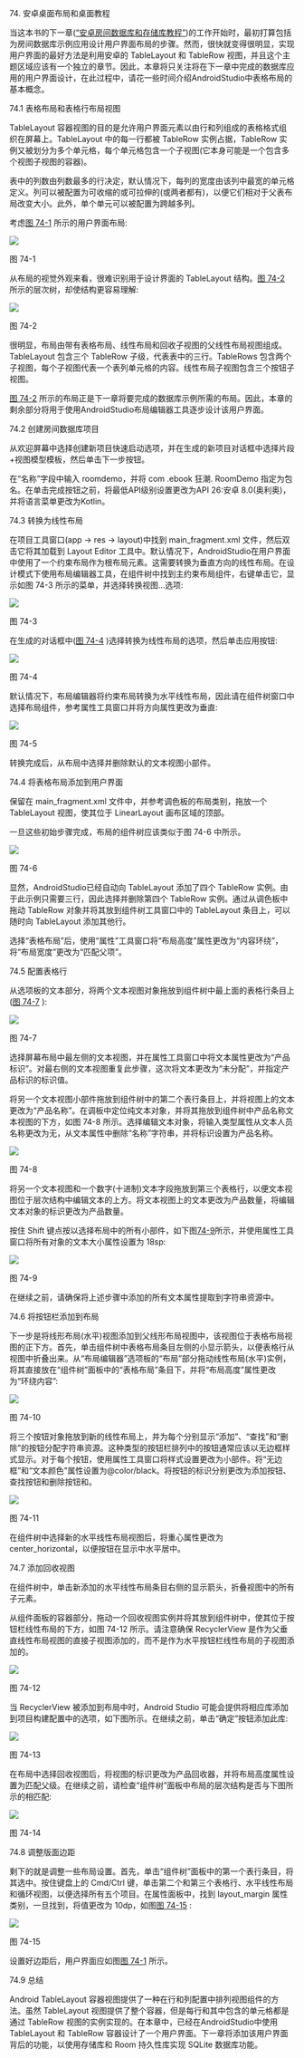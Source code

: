 74\. 安卓桌面布局和桌面教程

当这本书的下一章([“安卓房间数据库和存储库教程”](75.html#_idTextAnchor1415))的工作开始时，最初打算包括为房间数据库示例应用设计用户界面布局的步骤。然而，很快就变得很明显，实现用户界面的最好方法是利用安卓的 TableLayout 和 TableRow 视图，并且这个主题区域应该有一个独立的章节。因此，本章将只关注将在下一章中完成的数据库应用的用户界面设计，在此过程中，请花一些时间介绍AndroidStudio中表格布局的基本概念。

74.1 表格布局和表格行布局视图

TableLayout 容器视图的目的是允许用户界面元素以由行和列组成的表格格式组织在屏幕上。TableLayout 中的每一行都被 TableRow 实例占据，TableRow 实例又被划分为多个单元格，每个单元格包含一个子视图(它本身可能是一个包含多个视图子视图的容器)。

表中的列数由列数最多的行决定，默认情况下，每列的宽度由该列中最宽的单元格定义。列可以被配置为可收缩的或可拉伸的(或两者都有)，以便它们相对于父表布局改变大小。此外，单个单元可以被配置为跨越多列。

考虑[图 74-1](#_idTextAnchor1396) 所示的用户界面布局:

![](img/as_4.1_room_demo_ui.jpg)

图 74-1

从布局的视觉外观来看，很难识别用于设计界面的 TableLayout 结构。[图 74-2](#_idTextAnchor1397) 所示的层次树，却使结构更容易理解:

![](img/as3.2_tablelayout_tree.jpg)

图 74-2

很明显，布局由带有表格布局、线性布局和回收子视图的父线性布局视图组成。TableLayout 包含三个 TableRow 子级，代表表中的三行。TableRows 包含两个子视图，每个子视图代表一个表列单元格的内容。线性布局子视图包含三个按钮子视图。

[图 74-2](#_idTextAnchor1397) 所示的布局正是下一章将要完成的数据库示例所需的布局。因此，本章的剩余部分将用于使用AndroidStudio布局编辑器工具逐步设计该用户界面。

74.2 创建房间数据库项目

从欢迎屏幕中选择创建新项目快速启动选项，并在生成的新项目对话框中选择片段+视图模型模板，然后单击下一步按钮。

在“名称”字段中输入 roomdemo，并将 com .ebook 狂潮. RoomDemo 指定为包名。在单击完成按钮之前，将最低API级别设置更改为API 26:安卓 8.0(奥利奥)，并将语言菜单更改为Kotlin。

74.3 转换为线性布局

在项目工具窗口(app -> res -> layout)中找到 main_fragment.xml 文件，然后双击它将其加载到 Layout Editor 工具中。默认情况下，AndroidStudio在用户界面中使用了一个约束布局作为根布局元素。这需要转换为垂直方向的线性布局。在设计模式下使用布局编辑器工具，在组件树中找到主约束布局组件，右键单击它，显示如图 74-3 所示的菜单，并选择转换视图...选项:

![](img/as_4.1_room_demo_convert_view.jpg)

图 74-3

在生成的对话框中([图 74-4](#_idTextAnchor1401) )选择转换为线性布局的选项，然后单击应用按钮:

![](img/as_4.1_room_demo_convert_linear.jpg)

图 74-4

默认情况下，布局编辑器将约束布局转换为水平线性布局，因此请在组件树窗口中选择布局组件，参考属性工具窗口并将方向属性更改为垂直:

![](img/as_3.4_linearlayout_change_orientation.jpg)

图 74-5

转换完成后，从布局中选择并删除默认的文本视图小部件。

74.4 将表格布局添加到用户界面

保留在 main_fragment.xml 文件中，并参考调色板的布局类别，拖放一个 TableLayout 视图，使其位于 LinearLayout 画布区域的顶部。

一旦这些初始步骤完成，布局的组件树应该类似于图 74-6 中所示。

![](img/as3.2_tablelayout_in_tree.jpg)

图 74-6

显然，AndroidStudio已经自动向 TableLayout 添加了四个 TableRow 实例。由于此示例只需要三行，因此选择并删除第四个 TableRow 实例。通过从调色板中拖动 TableRow 对象并将其放到组件树工具窗口中的 TableLayout 条目上，可以随时向 TableLayout 添加其他行。

选择“表格布局”后，使用“属性”工具窗口将“布局高度”属性更改为“内容环绕”，将“布局宽度”更改为“匹配父项”。

74.5 配置表格行

从选项板的文本部分，将两个文本视图对象拖放到组件树中最上面的表格行条目上([图 74-7](#_idTextAnchor1405) ):

![](img/as3.2_tablerow_textviews.jpg)

图 74-7

选择屏幕布局中最左侧的文本视图，并在属性工具窗口中将文本属性更改为“产品标识”。对最右侧的文本视图重复此步骤，这次将文本更改为“未分配”，并指定产品标识的标识值。

将另一个文本视图小部件拖放到组件树中的第二个表行条目上，并将视图上的文本更改为“产品名称”。在调板中定位纯文本对象，并将其拖放到组件树中产品名称文本视图的下方，如图 74-8 所示。选择编辑文本对象，将输入类型属性从文本人员名称更改为无，从文本属性中删除“名称”字符串，并将标识设置为产品名称。

![](img/as_3.6_tablelayout_produnt_name_row.jpg)

图 74-8

将另一个文本视图和一个数字(十进制)文本字段拖放到第三个表格行，以便文本视图位于层次结构中编辑文本的上方。将文本视图上的文本更改为产品数量，将编辑文本对象的标识更改为产品数量。

按住 Shift 键点按以选择布局中的所有小部件，如下图[74-9](#_idTextAnchor1407)所示，并使用属性工具窗口将所有对象的文本大小属性设置为 18sp:

![](img/as_4.1_room_demo_views_selected.jpg)

图 74-9

在继续之前，请确保将上述步骤中添加的所有文本属性提取到字符串资源中。

74.6 将按钮栏添加到布局

下一步是将线形布局(水平)视图添加到父线形布局视图中，该视图位于表格布局视图的正下方。首先，单击组件树中表格布局条目左侧的小显示箭头，以便表格行从视图中折叠出来。从“布局编辑器”选项板的“布局”部分拖动线性布局(水平)实例，将其直接放在“组件树”面板中的“表格布局”条目下，并将“布局高度”属性更改为“环绕内容”:

![](img/as3.2_tablelayout_add_linearlayout.jpg)

图 74-10

将三个按钮对象拖放到新的线性布局上，并为每个分别显示“添加”、“查找”和“删除”的按钮分配字符串资源。这种类型的按钮栏排列中的按钮通常应该以无边框样式显示。对于每个按钮，使用属性工具窗口将样式设置更改为小部件。将“无边框”和“文本颜色”属性设置为@color/black。将按钮的标识分别更改为添加按钮、查找按钮和删除按钮和。

![](img/as_3.4_change_button_style.jpg)

图 74-11

在组件树中选择新的水平线性布局视图后，将重心属性更改为 center_horizontal，以便按钮在显示中水平居中。

74.7 添加回收视图

在组件树中，单击新添加的水平线性布局条目右侧的显示箭头，折叠视图中的所有子元素。

从组件面板的容器部分，拖动一个回收视图实例并将其放到组件树中，使其位于按钮栏线性布局的下方，如图 74-12 所示。请注意确保 RecyclerView 是作为父垂直线性布局视图的直接子视图添加的，而不是作为水平按钮栏线性布局的子视图添加的。

![](img/as_3.6_tablelayout_recyclerview.jpg)

图 74-12

当 RecyclerView 被添加到布局中时，Android Studio 可能会提供将相应库添加到项目构建配置中的选项，如下图所示。在继续之前，单击“确定”按钮添加此库:

![](img/as_3.5_add_project_dependency.jpg)

图 74-13

在布局中选择回收视图后，将视图的标识更改为产品回收器，并将布局高度属性设置为匹配父级。在继续之前，请检查“组件树”面板中布局的层次结构是否与下图所示的相匹配:

![](img/as_4.1_room_demo_table_tree.jpg)

图 74-14

74.8 调整版面边距

剩下的就是调整一些布局设置。首先，单击“组件树”面板中的第一个表行条目，将其选中。按住键盘上的 Cmd/Ctrl 键，单击第二个和第三个表格行、水平线性布局和循环视图，以便选择所有五个项目。在属性面板中，找到 layout_margin 属性类别，一旦找到，将值更改为 10dp，如图[图 74-15](#_idTextAnchor1413) :

![](img/as_3.4_layout_margin.jpg)

图 74-15

设置好边距后，用户界面应如图[图 74-1](#_idTextAnchor1396) 所示。

74.9 总结

Android TableLayout 容器视图提供了一种在行和列配置中排列视图组件的方法。虽然 TableLayout 视图提供了整个容器，但是每行和其中包含的单元格都是通过 TableRow 视图的实例实现的。在本章中，已经在AndroidStudio中使用 TableLayout 和 TableRow 容器设计了一个用户界面。下一章将添加该用户界面背后的功能，以使用存储库和 Room 持久性库实现 SQLite 数据库功能。